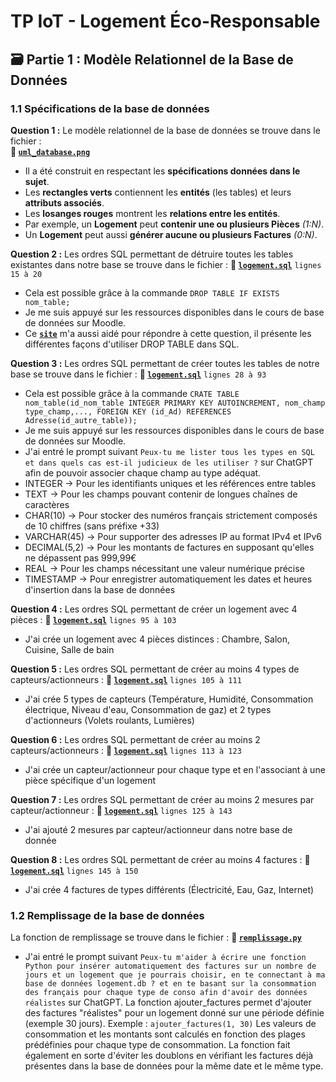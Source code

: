 # TP IoT - Logement Éco-Responsable

## 🗃️ Partie 1 : Modèle Relationnel de la Base de Données
### 1.1 Spécifications de la base de données
**Question 1 :** Le modèle relationnel de la base de données se trouve dans le fichier :  
**📁 [`uml_database.png`](https://github.com/AyoubLADJICI/Logement-eco-responsable/blob/main/uml_database.png)**
- Il a été construit en respectant les **spécifications données dans le sujet**.
- Les **rectangles verts** contiennent les **entités** (les tables) et leurs **attributs associés**.
- Les **losanges rouges** montrent les **relations entre les entités**. 
- Par exemple, un **Logement** peut **contenir une ou plusieurs Pièces** *(1:N)*.
- Un **Logement** peut aussi **générer aucune ou plusieurs Factures** *(0:N)*.

**Question 2 :** Les ordres SQL permettant de détruire toutes les tables existantes dans notre base se trouve dans le fichier :
**📁 [`logement.sql`](https://github.com/AyoubLADJICI/Logement-eco-responsable/blob/main/logement.sql)** ```lignes 15 à 20```
- Cela est possible grâce à la commande ```DROP TABLE IF EXISTS nom_table;```
- Je me suis appuyé sur les ressources disponibles dans le cours de base de données sur Moodle.
- Ce **[`site`](https://www.devart.com/dbforge/sql/studio/sql-server-drop-table.html)** m'a aussi aidé pour répondre à cette question, il présente les différentes façons d'utiliser DROP TABLE dans SQL.

**Question 3 :** Les ordres SQL permettant de créer toutes les tables de notre base se trouve dans le fichier :
**📁 [`logement.sql`](https://github.com/AyoubLADJICI/Logement-eco-responsable/blob/main/logement.sql)** ```lignes 28 à 93```
- Cela est possible grâce à la commande ```CRATE TABLE nom_table(id_nom_table INTEGER PRIMARY KEY AUTOINCREMENT, nom_champ type_champ,..., FOREIGN KEY (id_Ad) REFERENCES Adresse(id_autre_table)); ```
- Je me suis appuyé sur les ressources disponibles dans le cours de base de données sur Moodle.
- J'ai entré le prompt suivant ```Peux-tu me lister tous les types en SQL et dans quels cas est-il judicieux de les utiliser ?``` sur ChatGPT afin de pouvoir associer chaque champ au type adéquat. 
- INTEGER → Pour les identifiants uniques et les références entre tables
- TEXT → Pour les champs pouvant contenir de longues chaînes de caractères
- CHAR(10) → Pour stocker des numéros français strictement composés de 10 chiffres (sans préfixe +33)
- VARCHAR(45) → Pour supporter des adresses IP au format IPv4 et IPv6
- DECIMAL(5,2) → Pour les montants de factures en supposant qu'elles ne dépassent pas 999,99€
- REAL → Pour les champs nécessitant une valeur numérique précise  
- TIMESTAMP → Pour enregistrer automatiquement les dates et heures d'insertion dans la base de données

**Question 4 :** Les ordres SQL permettant de créer un logement avec 4 pièces :
**📁 [`logement.sql`](https://github.com/AyoubLADJICI/Logement-eco-responsable/blob/main/logement.sql)** ```lignes 95 à 103```
- J'ai crée un logement avec 4 pièces distinces : Chambre, Salon, Cuisine, Salle de bain

**Question 5 :** Les ordres SQL permettant de créer au moins 4 types de capteurs/actionneurs :
**📁 [`logement.sql`](https://github.com/AyoubLADJICI/Logement-eco-responsable/blob/main/logement.sql)** ```lignes 105 à 111```
- J'ai crée 5 types de capteurs (Température, Humidité, Consommation électrique, Niveau d'eau, Consommation de gaz) et 2 types d'actionneurs (Volets roulants, Lumières)

**Question 6 :** Les ordres SQL permettant de créer au moins 2 capteurs/actionneurs :
**📁 [`logement.sql`](https://github.com/AyoubLADJICI/Logement-eco-responsable/blob/main/logement.sql)** ```lignes 113 à 123```
- J'ai crée un capteur/actionneur pour chaque type et en l'associant à une pièce spécifique d'un logement

**Question 7 :** Les ordres SQL permettant de créer au moins 2 mesures par capteur/actionneur :
**📁 [`logement.sql`](https://github.com/AyoubLADJICI/Logement-eco-responsable/blob/main/logement.sql)** ```lignes 125 à 143```
- J'ai ajouté 2 mesures par capteur/actionneur dans notre base de donnée

**Question 8 :** Les ordres SQL permettant de créer au moins 4 factures :
**📁 [`logement.sql`](https://github.com/AyoubLADJICI/Logement-eco-responsable/blob/main/logement.sql)** ```lignes 145 à 150```
- J'ai crée 4 factures de types différents (Électricité, Eau, Gaz, Internet)

### 1.2 Remplissage de la base de données
La fonction de remplissage se trouve dans le fichier : **📁 [`remplissage.py`](https://github.com/AyoubLADJICI/Logement-eco-responsable/blob/main/remplissage.py)**

- J'ai entré le prompt suivant ```Peux-tu m'aider à écrire une fonction Python pour insérer automatiquement des factures sur un nombre de jours et un logement que je pourrais choisir, en te connectant à ma base de données logement.db ? et en te basant sur la consommation des français pour chaque type de conso afin d'avoir des données réalistes``` sur ChatGPT.
La fonction ajouter_factures permet d'ajouter des factures "réalistes" pour un logement donné sur une période définie (exemple 30 jours). Exemple : ```ajouter_factures(1, 30)```
Les valeurs de consommation et les montants sont calculés en fonction des plages prédéfinies pour chaque type de consommation. La fonction fait également en sorte d'éviter les doublons en vérifiant les factures déjà présentes dans la base de données pour la même date et le même type.


 

